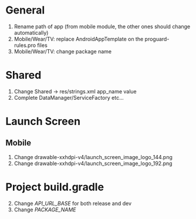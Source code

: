 # General
1. Rename path of app (from mobile module, the other ones should change automatically)
2. Mobile/Wear/TV: replace AndroidAppTemplate on the proguard-rules.pro files
3. Mobile/Wear/TV: change package name

# Shared
1. Change Shared -> res/strings.xml app_name value
2. Complete DataManager/ServiceFactory etc...

# Launch Screen
## Mobile
1. Change drawable-xxhdpi-v4/launch_screen_image_logo_144.png
2. Change drawable-xxhdpi-v4/launch_screen_image_logo_192.png


# Project build.gradle
2. Change *API_URL_BASE* for both release and dev
3. Change *PACKAGE_NAME*